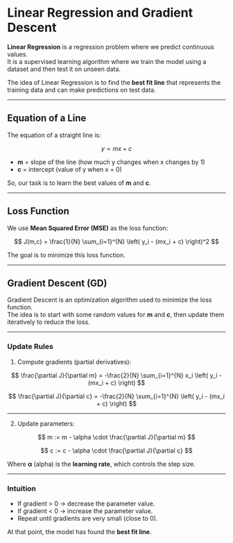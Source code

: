 # Linear Regression and Gradient Descent

**Linear Regression** is a regression problem where we predict continuous values.  
It is a supervised learning algorithm where we train the model using a dataset and then test it on unseen data.  

The idea of Linear Regression is to find the **best fit line** that represents the training data and can make predictions on test data.

---

## Equation of a Line
The equation of a straight line is:  

$$ y = mx + c $$

- **m** = slope of the line (how much y changes when x changes by 1)  
- **c** = intercept (value of y when x = 0)  

So, our task is to learn the best values of **m** and **c**.

---

## Loss Function
We use **Mean Squared Error (MSE)** as the loss function:  

$$ J(m,c) = \frac{1}{N} \sum_{i=1}^{N} \left( y_i - (mx_i + c) \right)^2 $$  

The goal is to minimize this loss function.

---

## Gradient Descent (GD)

Gradient Descent is an optimization algorithm used to minimize the loss function.  
The idea is to start with some random values for **m** and **c**, then update them iteratively to reduce the loss.

---

### Update Rules

1. Compute gradients (partial derivatives):

$$ \frac{\partial J}{\partial m} = -\frac{2}{N} \sum_{i=1}^{N} x_i \left( y_i - (mx_i + c) \right) $$

$$ \frac{\partial J}{\partial c} = -\frac{2}{N} \sum_{i=1}^{N} \left( y_i - (mx_i + c) \right) $$

---

2. Update parameters:

$$ m := m - \alpha \cdot \frac{\partial J}{\partial m} $$

$$ c := c - \alpha \cdot \frac{\partial J}{\partial c} $$

Where **α** (alpha) is the **learning rate**, which controls the step size.  

---

### Intuition
- If gradient > 0 → decrease the parameter value.  
- If gradient < 0 → increase the parameter value.  
- Repeat until gradients are very small (close to 0).  

At that point, the model has found the **best fit line**.
